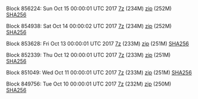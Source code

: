 Block 856224: Sun Oct 15 00:00:01 UTC 2017 [7z](https://transfer.sh/BRRYf/bootstrap.dat.20171015.7z) (234M) [zip](https://transfer.sh/XA9hc/bootstrap.dat.20171015.zip) (252M) [SHA256](https://transfer.sh/ubmVe/sha256.txt)

Block 854938: Sat Oct 14 00:00:02 UTC 2017 [7z](https://transfer.sh/budpH/bootstrap.dat.20171014.7z) (234M) [zip](https://transfer.sh/4kHex/bootstrap.dat.20171014.zip) (252M) [SHA256](https://transfer.sh/EciNE/sha256.txt)

Block 853628: Fri Oct 13 00:00:01 UTC 2017 [7z](https://transfer.sh/bNezM/bootstrap.dat.20171013.7z) (233M) [zip](https://transfer.sh/JF3J1/bootstrap.dat.20171013.zip) (251M) [SHA256](https://transfer.sh/eIZ50/sha256.txt)

Block 852339: Thu Oct 12 00:00:01 UTC 2017 [7z]() (233M) [zip]() (251M) [SHA256]()

Block 851049: Wed Oct 11 00:00:01 UTC 2017 [7z](https://transfer.sh/15u5m9/bootstrap.dat.20171011.7z) (233M) [zip](https://transfer.sh/OySgl/bootstrap.dat.20171011.zip) (251M) [SHA256](https://transfer.sh/15VGJA/sha256.txt)

Block 849756: Tue Oct 10 00:00:01 UTC 2017 [7z](https://transfer.sh/NOFgx/bootstrap.dat.20171010.7z) (232M) [zip](https://transfer.sh/YD110/bootstrap.dat.20171010.zip) (250M) [SHA256](https://transfer.sh/LisNl/sha256.txt)
